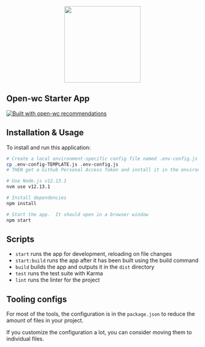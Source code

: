 <p align="center">
  <img width="200" src="https://open-wc.org/hero.png"></img>
</p>

## Open-wc Starter App

[![Built with open-wc recommendations](https://img.shields.io/badge/built%20with-open--wc-blue.svg)](https://github.com/open-wc)

## Installation & Usage

To install and run this application:

```bash
# Create a local environment-specific config file named .env-config.js
cp .env-config-TEMPLATE.js .env-config.js
# THEN get a Github Personal Access Token and install it in the environment-specific config file

# Use Node.js v12.13.1
nvm use v12.13.1

# Install dependencies
npm install

# Start the app.  It should open in a browser window
npm start
```

## Scripts

- `start` runs the app for development, reloading on file changes
- `start:build` runs the app after it has been built using the build command
- `build` builds the app and outputs it in the `dist` directory
- `test` runs the test suite with Karma
- `lint` runs the linter for the project

## Tooling configs

For most of the tools, the configuration is in the `package.json` to reduce the amount of files in your project.

If you customize the configuration a lot, you can consider moving them to individual files.
